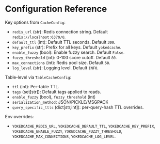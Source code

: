 # Configuration Reference

Key options from `CacheConfig`:

- `redis_url` (str): Redis connection string. Default `redis://localhost:6379/0`.
- `default_ttl` (int): Default TTL seconds. Default `300`.
- `key_prefix` (str): Prefix for all keys. Default `yokedcache`.
- `enable_fuzzy` (bool): Enable fuzzy search. Default `False`.
- `fuzzy_threshold` (int): 0-100 score cutoff. Default `80`.
- `max_connections` (int): Redis pool size. Default `50`.
- `log_level` (str): Logging level. Default `INFO`.

Table-level via `TableCacheConfig`:

- `ttl` (int): Per-table TTL.
- `tags` (set[str]): Default tags applied to reads.
- `enable_fuzzy` (bool), `fuzzy_threshold` (int)
- `serialization_method`: JSON/PICKLE/MSGPACK
- `query_specific_ttls` (dict[str,int]): per-query-hash TTL overrides.

Env overrides:

- `YOKEDCACHE_REDIS_URL`, `YOKEDCACHE_DEFAULT_TTL`, `YOKEDCACHE_KEY_PREFIX`,
  `YOKEDCACHE_ENABLE_FUZZY`, `YOKEDCACHE_FUZZY_THRESHOLD`, `YOKEDCACHE_MAX_CONNECTIONS`, `YOKEDCACHE_LOG_LEVEL`.
